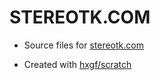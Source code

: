 # STEREOTK.COM

- Source files for [stereotk.com](https://stereotk.com)

- Created with [hxgf/scratch](https://github.com/hxgf/scratch)
